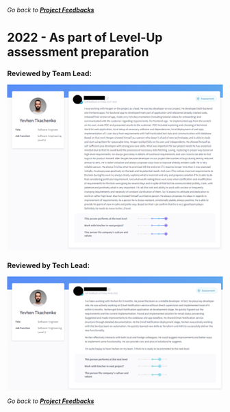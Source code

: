 *Go back to [**Project Feedbacks**](../../README.md#project-feedbacks)*

# 2022 - As part of Level-Up assessment preparation

### Reviewed by Team Lead:

![picture](../pictures/feedbacks/2022-Jul-EPAM-Level-Up-Feedback-from-TeamLead.PNG)

### Reviewed by Tech Lead:

![picture](../pictures/feedbacks/2022-Jun-EPAM-Level-Up-Feedback-from-TechLead.PNG)

*Go back to [**Project Feedbacks**](../../README.md#project-feedbacks)*